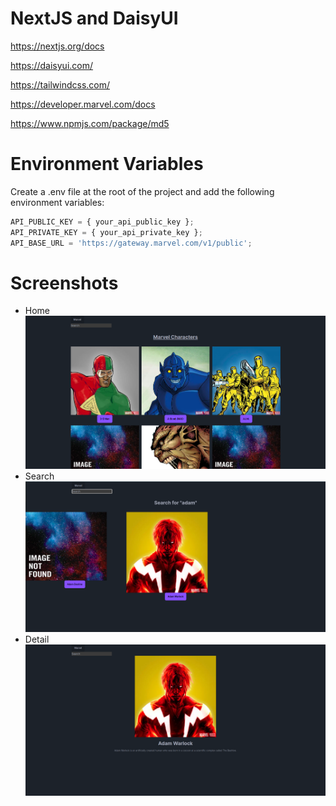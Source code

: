 # NextJS and DaisyUI
https://nextjs.org/docs

https://daisyui.com/

https://tailwindcss.com/

https://developer.marvel.com/docs

https://www.npmjs.com/package/md5

# Environment Variables
Create a .env file at the root of the project and add the following environment variables:
```javascript
API_PUBLIC_KEY = { your_api_public_key };
API_PRIVATE_KEY = { your_api_private_key };
API_BASE_URL = 'https://gateway.marvel.com/v1/public';
```

# Screenshots
- Home
![Screenshot1](marvel-home.png)
- Search
![Screenshot2](marvel-search.png)
- Detail
![Screenshot3](marvel-detail.png)
